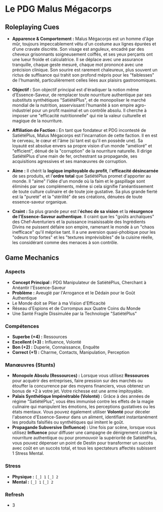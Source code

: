 # Le PDG Malus Mégacorps

## Roleplaying Cues

-   **Apparence & Comportement :** Malus Mégacorps est un homme d'âge mûr, toujours impeccablement vêtu d'un costume aux lignes épurées et d'une cravate discrète. Son visage est anguleux, encadré par des cheveux grisonnants soigneusement coiffés, et ses yeux perçants ont une lueur froide et calculatrice. Il se déplace avec une assurance tranquille, chaque geste mesuré, chaque mot prononcé avec une précision clinique. Son sourire est rarement chaleureux, plus souvent un rictus de suffisance qui trahit son profond mépris pour les "faiblesses" de l'humanité, particulièrement celles liées aux plaisirs gastronomiques.

-   **Objectif :** Son objectif principal est d'éradiquer la notion même d'Essence-Saveur, de remplacer toute nourriture authentique par ses substituts synthétiques "SatiétéPlus", et de monopoliser le marché mondial de la nutrition, asservissant l'humanité à son empire agro-industriel pour un profit maximal et un contrôle absolu. Il cherche à imposer une "efficacité nutritionnelle" qui nie la valeur culturelle et magique de la nourriture.

-   **Affiliation de Faction :** En tant que fondateur et PDG incontesté de SatiétéPlus, Malus Mégacorps est l'incarnation de cette faction. Il en est le cerveau, le cœur et l'âme (si tant est qu'il en possède une). Sa loyauté est absolue envers sa propre vision d'un monde "amélioré" et "efficient", dénué de la "corruption" de la nourriture naturelle. Il dirige SatiétéPlus d'une main de fer, orchestrant sa propagande, ses acquisitions agressives et ses manœuvres de corruption.

-   **Aime :** Il chérit la **logique impitoyable du profit**, l'**efficacité désincarnée** de ses produits, et l'**ordre total** que SatiétéPlus promet d'apporter au monde. Il "aime" l'idée d'un monde où la faim et le gaspillage sont éliminés par ses compléments, même si cela signifie l'anéantissement de toute culture culinaire et de toute joie gustative. Sa plus grande fierté est la "pureté" et la "stérilité" de ses créations, dénuées de toute essence-saveur organique.

-   **Craint :** Sa plus grande peur est l'**échec de sa vision** et la **résurgence de l'Essence-Saveur authentique**. Il craint que les "goûts archaïques" des Chef-Aventuriers et la puissance insaisissable des Ingrédients Divins ne puissent défaire son empire, ramenant le monde à un "chaos inefficace" qu'il méprise tant. Il a une aversion quasi-phobique pour les "odeurs trop fortes" et les "textures imprévisibles" de la cuisine réelle, les considérant comme des menaces à son contrôle.

## Game Mechanics

### Aspects

-   **Concept Principal :** PDG Manipulateur de SatiétéPlus, Cherchant à Anéantir l'Essence-Saveur
-   **Problème :** Aveuglé par l'Arrogance et le Dédain pour le Goût Authentique
-   Le Monde doit se Plier à ma Vision d'Efficacité
-   Réseau d'Espions et de Corrompus aux Quatre Coins du Monde
-   Une Santé Fragile Dissimulée par la Technologie "SatiétéPlus"

### Compétences

-   **Superbe (+4) :** Ressources
-   **Excellent (+3) :** Influence, Volonté
-   **Bon (+2) :** Duperie, Connaissance, Enquête
-   **Correct (+1) :** Charme, Contacts, Manipulation, Perception

### Manœuvres (Stunts)

-   **Monopole Absolu (Ressources) :** Lorsque vous utilisez **Ressources** pour acquérir des entreprises, faire pression sur des marchés ou étouffer la concurrence par des moyens financiers, vous obtenez un bonus de +2 à votre jet. Votre richesse est une arme impitoyable.
-   **Palais Synthétique Impénétrable (Volonté) :** Grâce à des années de régime "SatiétéPlus", vous êtes immunisé contre les effets de la magie culinaire qui manipulent les émotions, les perceptions gustatives ou les états mentaux. Vous pouvez également utiliser **Volonté** pour déceler l'absence d'Essence-Saveur dans un aliment, identifiant instantanément les produits falsifiés ou synthétiques qui imitent le goût.
-   **Propagande Subversive (Influence) :** Une fois par scène, lorsque vous utilisez **Influence** pour diffuser une campagne de dénigrement contre la nourriture authentique ou pour promouvoir la supériorité de SatiétéPlus, vous pouvez dépenser un point de Destin pour transformer un succès avec coût en un succès total, et tous les spectateurs affectés subissent 1 Stress Mental.

### Stress

-   **Physique :** `[_] 1` `[_] 2`
-   **Mental :** `[_] 1` `[_] 2`

### Refresh

-   3
